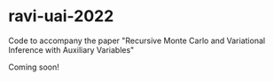 # ravi-uai-2022
Code to accompany the paper "Recursive Monte Carlo and Variational Inference with Auxiliary Variables"

Coming soon!

